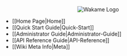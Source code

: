 <div align="center">
<img src="http://axsh.github.io/wiki/img/wakame-logo-140.png" alt="Wakame Logo" />
</div>

  
- [[Home Page|Home]]  
- [[Quick Start Guide|Quick-Start]]  
- [[Administrator Guide|Administrator-Guide]]    
- [[API Reference Guide|API-Reference]]  
- [[Wiki Meta Info|Meta]] 